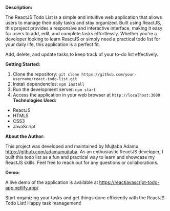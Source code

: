 **Description:**

The ReactJS Todo List is a simple and intuitive web application that allows users to manage their daily tasks and stay organized. Built using ReactJS, this project provides a responsive and interactive interface, making it easy for users to add, edit, and complete tasks effortlessly. Whether you're a developer looking to learn ReactJS or simply need a practical todo list for your daily life, this application is a perfect fit.

Add, delete, and update tasks to keep track of your to-do list effectively.

**Getting Started:**
1. Clone the repository: `git clone https://github.com/your-username/react-todo-list.git`
2. Install dependencies: `npm install`
3. Run the development server: `npm start`
4. Access the application in your web browser at `http://localhost:3000`
**Technologies Used:**
- ReactJS
- HTML5
- CSS3
- JavaScript

**About the Author:**

This project was developed and maintained by Mujtaba Adamu https://github.com/adamumujtaba. As an enthusiastic ReactJS developer, I built this todo list as a fun and practical way to learn and showcase my ReactJS skills. Feel free to reach out for any questions or collaborations.

**Demo:**

A live demo of the application is available at https://reactjavascript-todo-app.netlify.app/

Start organizing your tasks and get things done efficiently with the ReactJS Todo List! Happy task management!
